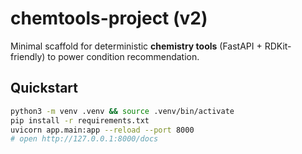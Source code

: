 # chemtools-project (v2)

Minimal scaffold for deterministic **chemistry tools** (FastAPI + RDKit-friendly) to power condition recommendation.

## Quickstart
```bash
python3 -m venv .venv && source .venv/bin/activate
pip install -r requirements.txt
uvicorn app.main:app --reload --port 8000
# open http://127.0.0.1:8000/docs
```
